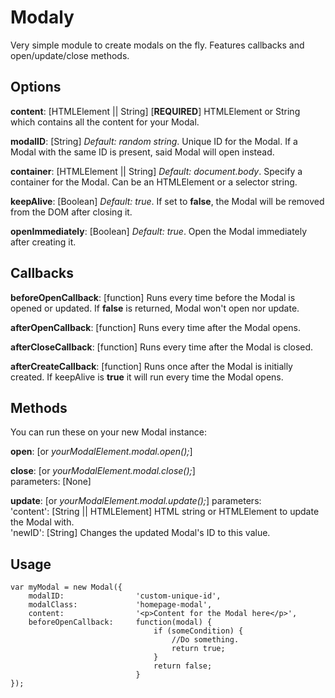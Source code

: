 # Modaly #

Very simple module to create modals on the fly. Features callbacks and open/update/close methods.

## Options ##

**content**: [HTMLElement || String] [**REQUIRED**] HTMLElement or String which contains all the content for your Modal. 

**modalID**: [String] *Default: random string*. Unique ID for the Modal. If a Modal with the same ID is present, said Modal will open instead.

**container**: [HTMLElement || String] *Default: document.body*. Specify a container for the Modal. Can be an HTMLElement or a selector string.

**keepAlive**: [Boolean] *Default: true*. If set to **false**, the Modal will be removed from the DOM after closing it.

**openImmediately**: [Boolean] *Default: true*. Open the Modal immediately after creating it.

## Callbacks ##

**beforeOpenCallback**: [function] Runs every time before the Modal is opened or updated. If **false** is returned, Modal won't open nor update.

**afterOpenCallback**: [function] Runs every time after the Modal opens.

**afterCloseCallback**: [function] Runs every time after the Modal is closed.

**afterCreateCallback**: [function] Runs once after the Modal is initially created. If keepAlive is **true** it will run every time the Modal opens.

## Methods ##

You can run these on your new Modal instance:

**open**: [or *yourModalElement.modal.open();*]

**close**: [or *yourModalElement.modal.close();*]   
parameters: [None]  

**update**: [or *yourModalElement.modal.update();*]
parameters:   
'content': [String || HTMLElement] HTML string or HTMLElement to update the Modal with.  
'newID': [String] Changes the updated Modal's ID to this value.  

## Usage ##

	var myModal = new Modal({
		modalID:		        'custom-unique-id',
		modalClass: 	        'homepage-modal',
		content: 	            '<p>Content for the Modal here</p>',
		beforeOpenCallback: 	function(modal) {
		                            if (someCondition) {
		                                //Do something.
		                                return true;
		                            }
		                            return false;
		                        }
	});
